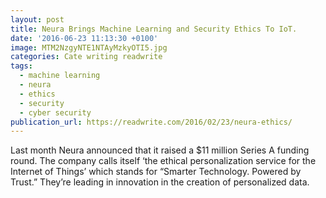 ```yaml
---
layout: post
title: Neura Brings Machine Learning and Security Ethics To IoT.
date: '2016-06-23 11:13:30 +0100'
image: MTM2NzgyNTE1NTAyMzkyOTI5.jpg
categories: Cate writing readwrite
tags:
  - machine learning
  - neura
  - ethics
  - security
  - cyber security
publication_url: https://readwrite.com/2016/02/23/neura-ethics/
---
```

Last month Neura announced that it raised  a $11 million Series A funding round. The company calls itself ‘the ethical personalization service for the Internet of Things’ which stands for “Smarter Technology. Powered by Trust.” They’re leading in innovation in the creation of personalized data.
